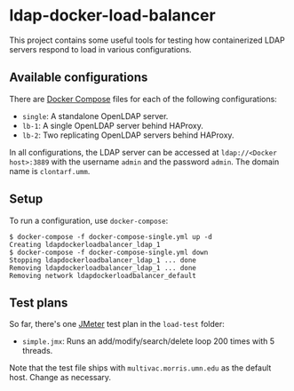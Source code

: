 # ldap-docker-load-balancer

This project contains some useful tools for testing how containerized LDAP servers respond to load in various configurations.

## Available configurations

There are [Docker Compose][compose] files for each of the following configurations:

*   `single`: A standalone OpenLDAP server.
*   `lb-1`: A single OpenLDAP server behind HAProxy.
*   `lb-2`: Two replicating OpenLDAP servers behind HAProxy.

In all configurations, the LDAP server can be accessed at `ldap://<Docker host>:3889` with the username `admin` and the password `admin`. The domain name is `clontarf.umm`.

## Setup

To run a configuration, use `docker-compose`:

    $ docker-compose -f docker-compose-single.yml up -d
    Creating ldapdockerloadbalancer_ldap_1
    $ docker-compose -f docker-compose-single.yml down
    Stopping ldapdockerloadbalancer_ldap_1 ... done
    Removing ldapdockerloadbalancer_ldap_1 ... done
    Removing network ldapdockerloadbalancer_default

## Test plans

So far, there's one [JMeter][jmeter] test plan in the `load-test` folder:

*   `simple.jmx`: Runs an add/modify/search/delete loop 200 times with 5 threads.

Note that the test file ships with `multivac.morris.umn.edu` as the default host. Change as necessary.

[compose]: https://docs.docker.com/compose/
[jmeter]: http://jmeter.apache.org/


